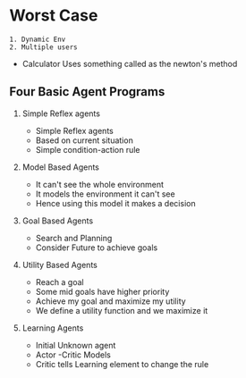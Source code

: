 # Worst Case 
	1. Dynamic Env 
	2. Multiple users 

- Calculator Uses something called as the newton's method


## Four Basic Agent Programs
1. Simple Reflex agents 
	- Simple Reflex agents 
	- Based on current situation 
	- Simple condition-action rule 


2. Model Based Agents 
	- It can't see the whole environment 
	- It models the environment it can't see 
	- Hence using this model it makes a decision 

3. Goal Based Agents 
	- Search and Planning 
	- Consider Future to achieve goals

4. Utility Based Agents 
	- Reach a goal 
	- Some mid goals have higher priority  
	- Achieve my goal and maximize my utility
	- We define a utility function and we maximize it 

5. Learning Agents 
	- Initial Unknown agent 
	- Actor -Critic Models
	- Critic tells Learning element to change the rule 		